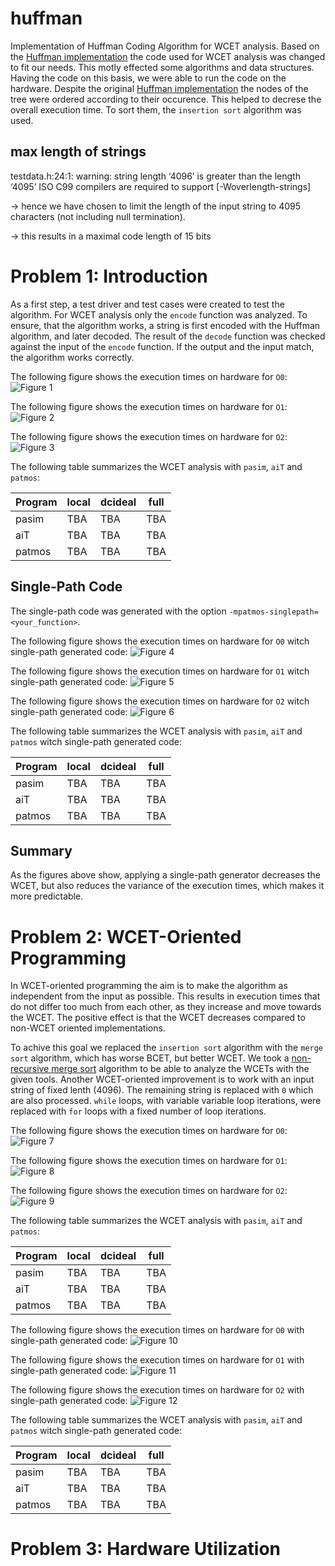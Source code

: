 # huffman

Implementation of Huffman Coding Algorithm for WCET analysis. Based on the [Huffman implementation] the code used for WCET analysis was changed to fit our needs. This motly effected some algorithms and data structures. Having the code on this basis, we were able to run the code on the hardware.
Despite the original [Huffman implementation] the nodes of the tree were ordered according to their occurence. This helped to decrese the overall execution time. To sort them, the `insertion sort` algorithm was used.

## max length of strings
testdata.h:24:1: warning: string length ‘4096’ is greater than the length ‘4095’ ISO C99 compilers are required to support [-Woverlength-strings]

-> hence we have chosen to limit the length of the input string to 4095 characters (not including null termination).

-> this results in a maximal code length of 15 bits

# Problem 1: Introduction

As a first step, a test driver and test cases were created to test the algorithm. For WCET analysis only the `encode` function was analyzed. To ensure, that the algorithm works, a string is first encoded with the Huffman algorithm, and later decoded. The result of the `decode` function was checked against the input of the `encode` function. If the output and the input match, the algorithm works correctly.

The following figure shows the execution times on hardware for `O0`:
![Figure 1]

The following figure shows the execution times on hardware for `O1`:
![Figure 2]

The following figure shows the execution times on hardware for `O2`:
![Figure 3]

The following table summarizes the WCET analysis with `pasim`, `aiT` and `patmos`:

| Program | local | dcideal | full |
| ------- | ----- | ------- | ---- |
| pasim   | TBA   | TBA     | TBA  |
| aiT     | TBA   | TBA     | TBA  |
| patmos  | TBA   | TBA     | TBA  |

## Single-Path Code

The single-path code was generated with the option `-mpatmos-singlepath=<your_function>`.


The following figure shows the execution times on hardware for `O0` witch single-path generated code:
![Figure 4]

The following figure shows the execution times on hardware for `O1` witch single-path generated code:
![Figure 5]

The following figure shows the execution times on hardware for `O2` witch single-path generated code:
![Figure 6]

The following table summarizes the WCET analysis with `pasim`, `aiT` and `patmos` witch single-path generated code:

| Program | local | dcideal | full |
| ------- | ----- | ------- | ---- |
| pasim   | TBA   | TBA     | TBA  |
| aiT     | TBA   | TBA     | TBA  |
| patmos  | TBA   | TBA     | TBA  |

## Summary

As the figures above show, applying a single-path generator decreases the WCET, but also reduces the variance of the execution times, which makes it more predictable.


# Problem 2: WCET-Oriented Programming

In WCET-oriented programming the aim is to make the algorithm as independent from the input as possible. This results in execution times that do not differ too much from each other, as they increase and move towards the WCET. The positive effect is that the WCET decreases compared to non-WCET oriented implementations.

To achive this goal we replaced the `insertion sort` algorithm with the `merge sort` algorithm, which has worse BCET, but better WCET. We took a [non-recursive merge sort] algorithm to be able to analyze the WCETs with the given tools.
Another WCET-oriented improvement is to work with an input string of fixed lenth (4096). The remaining string is replaced with `0` which are also processed.
`while` loops, with variable variable loop iterations, were replaced with `for` loops with a fixed number of loop iterations.

The following figure shows the execution times on hardware for `O0`:
![Figure 7]

The following figure shows the execution times on hardware for `O1`:
![Figure 8]

The following figure shows the execution times on hardware for `O2`:
![Figure 9]

The following table summarizes the WCET analysis with `pasim`, `aiT` and `patmos`:

| Program | local | dcideal | full |
| ------- | ----- | ------- | ---- |
| pasim   | TBA   | TBA     | TBA  |
| aiT     | TBA   | TBA     | TBA  |
| patmos  | TBA   | TBA     | TBA  |

The following figure shows the execution times on hardware for `O0` with single-path generated code:
![Figure 10]

The following figure shows the execution times on hardware for `O1` with single-path generated code:
![Figure 11]

The following figure shows the execution times on hardware for `O2` with single-path generated code:
![Figure 12]

The following table summarizes the WCET analysis with `pasim`, `aiT` and `patmos` witch single-path generated code:

| Program | local | dcideal | full |
| ------- | ----- | ------- | ---- |
| pasim   | TBA   | TBA     | TBA  |
| aiT     | TBA   | TBA     | TBA  |
| patmos  | TBA   | TBA     | TBA  |

# Problem 3: Hardware Utilization

[Huffman implementation]: http://www.programminglogic.com/implementing-huffman-coding-in-c/
[non-recursive merge sort]: https://stackoverflow.com/questions/1557894/non-recursive-merge-sort#17957133
[Figure 1]: ./results/plots/1/o0n.png
[Figure 2]: ./results/plots/1/o1n.png
[Figure 3]: ./results/plots/1/o2n.png
[Figure 4]: ./results/plots/1/o0s.png
[Figure 5]: ./results/plots/1/o1s.png
[Figure 6]: ./results/plots/1/o2s.png
[Figure 7]: ./results/plots/2/o0n.png
[Figure 8]: ./results/plots/2/o1n.png
[Figure 9]: ./results/plots/2/o2n.png
[Figure 10]: ./results/plots/2/o0s.png
[Figure 11]: ./results/plots/2/o1s.png
[Figure 12]: ./results/plots/2/o2s.png
